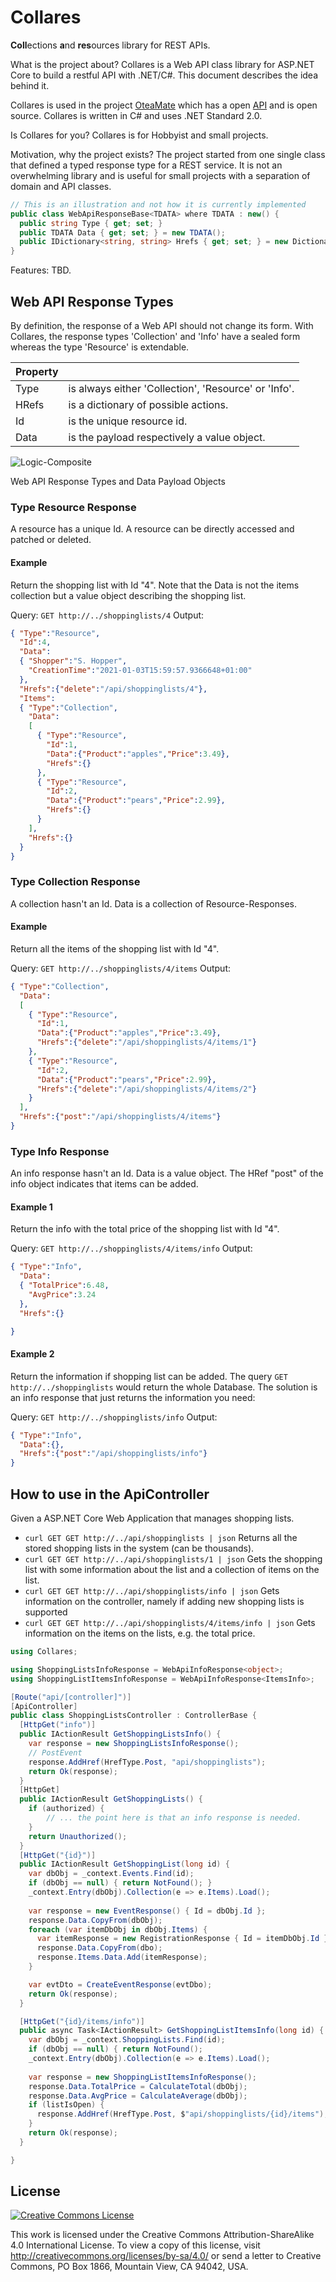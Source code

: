 # Collares
**Coll**ections **a**nd **res**ources library for REST APIs.



What is the project about? Collares is a Web API class library for ASP.NET Core to build a restful API with .NET/C#.  This document describes the idea behind it.



Collares is used in the project [OteaMate](https://github.com/mrstefangrimm/opteamate) which has a open [API](https://opteamate.dynv6.net/swagger/index.html) and is open source. Collares is written in C# and uses .NET Standard 2.0.



Is Collares for you? Collares is for Hobbyist and small projects.



Motivation, why the project exists? The project started from one single class that defined a typed response type for a REST service. It is not an overwhelming library and is useful for small projects with a separation of domain and API classes.

```C#
// This is an illustration and not how it is currently implemented
public class WebApiResponseBase<TDATA> where TDATA : new() {
  public string Type { get; set; }
  public TDATA Data { get; set; } = new TDATA();
  public IDictionary<string, string> Hrefs { get; set; } = new Dictionary<string, string>();
}
```



Features: TBD.



## Web API Response Types

By definition, the response of a Web API should not change its form. With Collares, the response types 'Collection' and 'Info' have a sealed form whereas the type 'Resource' is extendable.

| Property |                                                      |
| -------- | ---------------------------------------------------- |
| Type     | is always either 'Collection', 'Resource' or 'Info'. |
| HRefs    | is a dictionary of possible actions.                 |
| Id       | is the unique resource id.                           |
| Data     | is the payload respectively  a value object.         |



![Logic-Composite](./Res/Logic-Composite.jpg)





Web API Response Types and Data Payload Objects

### Type Resource Response

A resource has a unique Id. A resource can be directly accessed and patched or deleted.

#### Example

Return the shopping list with Id "4".
Note that the Data is not the items collection but a value object describing the shopping list.

Query: `GET http://../shoppinglists/4`
Output:

```json
{ "Type":"Resource",
  "Id":4,
  "Data":
  { "Shopper":"S. Hopper",
    "CreationTime":"2021-01-03T15:59:57.9366648+01:00"
  },
  "Hrefs":{"delete":"/api/shoppinglists/4"},
  "Items":
  { "Type":"Collection",
    "Data":
    [
      { "Type":"Resource",
        "Id":1,
        "Data":{"Product":"apples","Price":3.49},
        "Hrefs":{}
      }, 
      { "Type":"Resource",
        "Id":2,
        "Data":{"Product":"pears","Price":2.99},
        "Hrefs":{}
      }
    ],
    "Hrefs":{}
  }  
}
```


### Type Collection Response

A collection hasn't an Id. Data is a collection of Resource-Responses.

#### Example

Return all the items of the shopping list with Id "4".

Query: `GET http://../shoppinglists/4/items`
Output:

```json
{ "Type":"Collection",
  "Data":
  [
    { "Type":"Resource",
      "Id":1,
      "Data":{"Product":"apples","Price":3.49},
      "Hrefs":{"delete":"/api/shoppinglists/4/items/1"}
    },
    { "Type":"Resource",
      "Id":2,
      "Data":{"Product":"pears","Price":2.99},
      "Hrefs":{"delete":"/api/shoppinglists/4/items/2"}
    }
  ],
  "Hrefs":{"post":"/api/shoppinglists/4/items"}
}
```

### Type Info Response

An info response hasn't an Id. Data is a value object. The HRef "post" of the info object indicates that items can be added.

#### Example 1

Return the info with the total price of the shopping list with Id "4".

Query: `GET http://../shoppinglists/4/items/info`
Output:

```json
{ "Type":"Info",
  "Data":
  { "TotalPrice":6.48,
    "AvgPrice":3.24
  },
  "Hrefs":{}

}
```

#### Example 2

Return the information if shopping list can be added. 
The query `GET http://../shoppinglists` would return the whole Database. The solution is an info response that  just returns the information you need:

Query: `GET http://../shoppinglists/info`
Output:

```json
{ "Type":"Info",
  "Data":{},
  "Hrefs":{"post":"/api/shoppinglists/info"}
}
```



## How to use in the ApiController

Given a ASP.NET Core Web Application that manages shopping lists.

- `curl GET GET http://../api/shoppinglists | json`
  Returns all the stored shopping lists in the system (can be thousands).
- `curl GET GET http://../api/shoppinglists/1 | json`
  Gets the shopping list with some information about the list and a collection of items on the list.
- `curl GET GET http://../api/shoppinglists/info | json`
  Gets information on the controller, namely if adding new shopping lists is supported
- `curl GET GET http://../api/shoppinglists/4/items/info | json`
  Gets information on the items on the lists, e.g. the total price.



```c#
using Collares;

using ShoppingListsInfoResponse = WebApiInfoResponse<object>;
using ShoppingListItemsInfoResponse = WebApiInfoResponse<ItemsInfo>;

[Route("api/[controller]")]
[ApiController]
public class ShoppingListsController : ControllerBase {
  [HttpGet("info")]
  public IActionResult GetShoppingListsInfo() {
    var response = new ShoppingListsInfoResponse();
    // PostEvent
    response.AddHref(HrefType.Post, "api/shoppinglists");
    return Ok(response);
  }
  [HttpGet]
  public IActionResult GetShoppingLists() {
    if (authorized) {
        // ... the point here is that an info response is needed.
    }
    return Unauthorized();    
  }   
  [HttpGet("{id}")]
  public IActionResult GetShoppingList(long id) {
    var dbObj = _context.Events.Find(id);
    if (dbObj == null) { return NotFound(); }
    _context.Entry(dbObj).Collection(e => e.Items).Load();
      
    var response = new EventResponse() { Id = dbObj.Id };
    response.Data.CopyFrom(dbObj);
    foreach (var itemDbObj in dbObj.Items) {
      var itemResponse = new RegistrationResponse { Id = itemDbObj.Id };
      response.Data.CopyFrom(dbo);
      response.Items.Data.Add(itemResponse);
    }

    var evtDto = CreateEventResponse(evtDbo);
    return Ok(response);
  }

  [HttpGet("{id}/items/info")]
  public async Task<IActionResult> GetShoppingListItemsInfo(long id) {
    var dbObj = _context.ShoppingLists.Find(id);
    if (dbObj == null) { return NotFound();
    _context.Entry(dbObj).Collection(e => e.Items).Load();
      
    var response = new ShoppingListItemsInfoResponse();
    response.Data.TotalPrice = CalculateTotal(dbObj);
    response.Data.AvgPrice = CalculateAverage(dbObj);
    if (listIsOpen) {
      response.AddHref(HrefType.Post, $"api/shoppinglists/{id}/items");
    }
    return Ok(response);
  }

}
```



## License

<a rel="license" href="http://creativecommons.org/licenses/by-sa/4.0/"><img alt="Creative Commons License" style="border-width:0" src="https://i.creativecommons.org/l/by-sa/4.0/88x31.png" /></a>

This work is licensed under the Creative Commons Attribution-ShareAlike 4.0 International License. To view a copy of this license, visit http://creativecommons.org/licenses/by-sa/4.0/ or send a letter to Creative Commons, PO Box 1866, Mountain View, CA 94042, USA.





